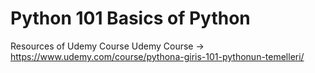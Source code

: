 # Python 101 Basics of Python
 Resources of Udemy Course
Udemy Course -> https://www.udemy.com/course/pythona-giris-101-pythonun-temelleri/
